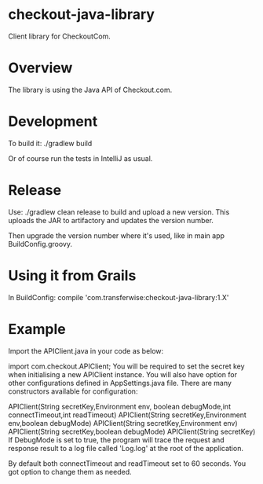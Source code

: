 # checkout-java-library

Client library for CheckoutCom.

# Overview

The library is using the Java API of Checkout.com.

# Development

To build it:
  ./gradlew build

Or of course run the tests in IntelliJ as usual.

# Release

Use:
  ./gradlew clean release
to build and upload a new version.
This uploads the JAR to artifactory and updates the version number.

Then upgrade the version number where it's used, like in main app BuildConfig.groovy.


# Using it from Grails

In BuildConfig:
	compile 'com.transferwise:checkout-java-library:1.X'

# Example

Import the APIClient.java in your code as below:

import com.checkout.APIClient;
You will be required to set the secret key when initialising a new APIClient instance. You will also have option for other configurations defined in AppSettings.java file. There are many constructors available for configuration:

APIClient(String secretKey,Environment env, boolean debugMode,int connectTimeout,int readTimeout)
APIClient(String secretKey,Environment env,boolean debugMode)
APIClient(String secretKey,Environment env)
APIClient(String secretKey,boolean debugMode)
APIClient(String secretKey)
If DebugMode is set to true, the program will trace the request and response result to a log file called 'Log.log' at the root of the application.

By default both connectTimeout and readTimeout set to 60 seconds. You got option to change them as needed.

